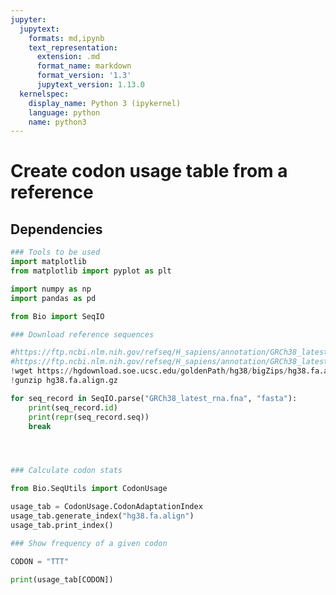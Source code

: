 ```yaml
---
jupyter:
  jupytext:
    formats: md,ipynb
    text_representation:
      extension: .md
      format_name: markdown
      format_version: '1.3'
      jupytext_version: 1.13.0
  kernelspec:
    display_name: Python 3 (ipykernel)
    language: python
    name: python3
---
```


# Create codon usage table from a reference

## Dependencies

```python
### Tools to be used
import matplotlib
from matplotlib import pyplot as plt

import numpy as np
import pandas as pd
```

```python
from Bio import SeqIO
```

```python
### Download reference sequences

#https://ftp.ncbi.nlm.nih.gov/refseq/H_sapiens/annotation/GRCh38_latest/refseq_identifiers/GRCh38_latest_genomic.gff.gz
#https://ftp.ncbi.nlm.nih.gov/refseq/H_sapiens/annotation/GRCh38_latest/refseq_identifiers/GRCh38_latest_rna.fna.gz
!wget https://hgdownload.soe.ucsc.edu/goldenPath/hg38/bigZips/hg38.fa.align.gz
!gunzip hg38.fa.align.gz
```

```python
for seq_record in SeqIO.parse("GRCh38_latest_rna.fna", "fasta"):
    print(seq_record.id)
    print(repr(seq_record.seq))
    break
```

```python

```

```python

```

```python

```

```python
### Calculate codon stats

from Bio.SeqUtils import CodonUsage

usage_tab = CodonUsage.CodonAdaptationIndex
usage_tab.generate_index("hg38.fa.align")
usage_tab.print_index()
```

```python
### Show frequency of a given codon

CODON = "TTT"

print(usage_tab[CODON])
```

